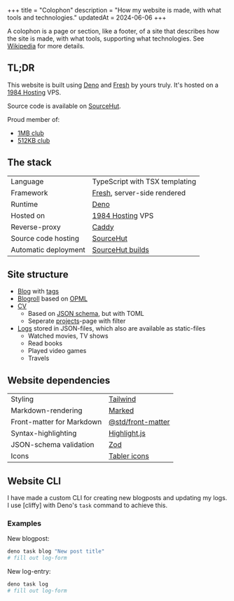 +++
title = "Colophon"
description = "How my website is made, with what tools and technologies."
updatedAt = 2024-06-06
+++

A colophon is a page or section, like a footer, of a site that describes how the
site is made, with what tools, supporting what technologies. See
[Wikipedia](<http://en.wikipedia.org/wiki/Colophon_(publishing)>) for more
details.

## TL;DR

This website is built using [Deno] and [Fresh] by yours truly. It's hosted on a
[1984 Hosting] VPS.

Source code is available on [SourceHut].

Proud member of:

- [1MB club][1mb]
- [512KB club][512kb]

[1mb]: https://1mb.club
[512kb]: https://512kb.club

## The stack

|                      |                                |
| :------------------- | :----------------------------- |
| Language             | TypeScript with TSX templating |
| Framework            | [Fresh], server-side rendered  |
| Runtime              | [Deno]                         |
| Hosted on            | [1984 Hosting] VPS             |
| Reverse-proxy        | [Caddy]                        |
| Source code hosting  | [SourceHut]                    |
| Automatic deployment | [SourceHut builds]             |

## Site structure

- [Blog] with [tags]
- [Blogroll] based on [OPML]
- [CV]
  - Based on [JSON schema], but with TOML
  - Seperate [projects]-page with filter
- [Logs] stored in JSON-files, which also are available as static-files
  - Watched movies, TV shows
  - Read books
  - Played video games
  - Travels

[blog]: /blog
[tags]: /tags
[cv]: /cv
[projects]: /projects
[logs]: /logs
[json schema]: https://jsonresume.org/
[blogroll]: /blogroll
[opml]: https://opml.org/spec2.opml

## Website dependencies

|                           |                     |
| :------------------------ | :------------------ |
| Styling                   | [Tailwind]          |
| Markdown-rendering        | [Marked]            |
| Front-matter for Markdown | [@std/front-matter] |
| Syntax-highlighting       | [Highlight.js]      |
| JSON-schema validation    | [Zod]               |
| Icons                     | [Tabler icons]      |

[Tailwind]: https://tailwindcss.com/
[Marked]: https://marked.js.org/
[Zod]: https://zod.dev/
[@std/front-matter]: https://jsr.io/@std/front-matter
[Highlight.js]: https://highlightjs.org/
[Tabler icons]: https://tabler-icons-tsx.deno.dev/

## Website CLI

I have made a custom CLI for creating new blogposts and updating my logs. I use
[cliffy] with Deno's `task` command to achieve this.

### Examples

New blogpost:

```bash
deno task blog "New post title"
# fill out log-form
```

New log-entry:

```bash
deno task log
# fill out log-form
```

[1984 Hosting]: https://1984hosting.com
[Deno]: https://deno.com/
[Fresh]: https://fresh.deno.dev/
[SourceHut]: https://git.sr.ht/~timharek/timharek.no
[SourceHut Builds]: https://builds.sr.ht/
[Caddy]: https://caddyserver.com/
